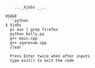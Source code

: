  	    ..__Xjobs __..
 	
 	USAGE
     ```python
	$ Xjobs
	  ps aux | grep firefox
	  python kelly.py
	  g++ main.cpp
	  g++ sqaresum.cpp
	  clear 
  ```
 	Press Enter twice when after inputs
 	type exit() to exit the code 
